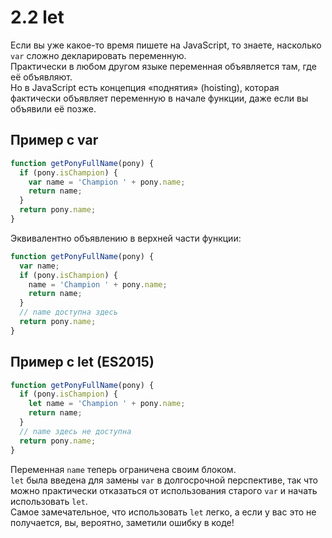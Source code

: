 
# 2.2 let

Если вы уже какое-то время пишете на JavaScript, то знаете, насколько `var` сложно декларировать переменную.  
Практически в любом другом языке переменная объявляется там, где её объявляют.  
Но в JavaScript есть концепция «поднятия» (hoisting), которая фактически объявляет переменную 
в начале функции, даже если вы объявили её позже.

## Пример с var
```javascript
function getPonyFullName(pony) {
  if (pony.isChampion) {
    var name = 'Champion ' + pony.name;
    return name;
  }
  return pony.name;
}
```
Эквивалентно объявлению в верхней части функции:
```javascript
function getPonyFullName(pony) {
  var name;
  if (pony.isChampion) {
    name = 'Champion ' + pony.name;
    return name;
  }
  // name доступна здесь
  return pony.name;
}
```

## Пример с let (ES2015)
```javascript
function getPonyFullName(pony) {
  if (pony.isChampion) {
    let name = 'Champion ' + pony.name;
    return name;
  }
  // name здесь не доступна
  return pony.name;
}
```

Переменная `name` теперь ограничена своим блоком.  
`let` была введена для замены `var` в долгосрочной перспективе, так что можно практически отказаться 
от использования старого `var` и начать использовать `let`.  
Самое замечательное, что использовать `let` легко, а если у вас это не получается, 
вы, вероятно, заметили ошибку в коде!
